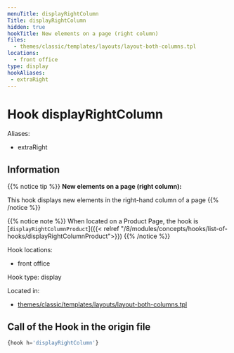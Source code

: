 ```yaml
---
menuTitle: displayRightColumn
Title: displayRightColumn
hidden: true
hookTitle: New elements on a page (right column)
files:
  - themes/classic/templates/layouts/layout-both-columns.tpl
locations:
  - front office
type: display
hookAliases:
 - extraRight
---
```


# Hook displayRightColumn

Aliases: 
 - extraRight

## Information

{{% notice tip %}}
**New elements on a page (right column):** 

This hook displays new elements in the right-hand column of a page
{{% /notice %}}

{{% notice note %}}
When located on a Product Page, the hook is [`displayRightColumnProduct`]({{< relref "/8/modules/concepts/hooks/list-of-hooks/displayRightColumnProduct">}})
{{% /notice %}}

Hook locations: 
  - front office

Hook type: display

Located in: 
  - [themes/classic/templates/layouts/layout-both-columns.tpl](https://github.com/PrestaShop/PrestaShop/blob/8.0.x/themes/classic/templates/layouts/layout-both-columns.tpl)

## Call of the Hook in the origin file

```php
{hook h='displayRightColumn'}
```